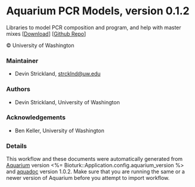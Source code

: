 # Aquarium PCR Models, version 0.1.2

Libraries to model PCR composition and program, and help with master mixes [[Download](aq-pcr-models.aq)] [[Github Repo](https://github.com/dvnstrcklnd/aq-pcr-models)]

&copy; University of Washington


### Maintainer
- Devin Strickland, <strcklnd@uw.edu>

### Authors
  - Devin Strickland, University of Washington

### Acknowledgements
  - Ben Keller, University of Washington

### Details
This workflow and these documents were automatically generated from
[Aquarium](http://www.aquarium.bio) version <%= Bioturk::Application.config.aquarium_version %> and
[aquadoc](https://github.com/klavinslab/aquadoc) version 1.0.2.
Make sure that you are running the same or a newer version of Aquarium before you attempt to
import workflow.
